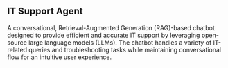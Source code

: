 ## IT Support Agent
A conversational, Retrieval-Augmented Generation (RAG)-based chatbot designed to provide efficient and accurate IT support by leveraging open-source large language models (LLMs). The chatbot handles a variety of IT-related queries and troubleshooting tasks while maintaining conversational flow for an intuitive user experience.


